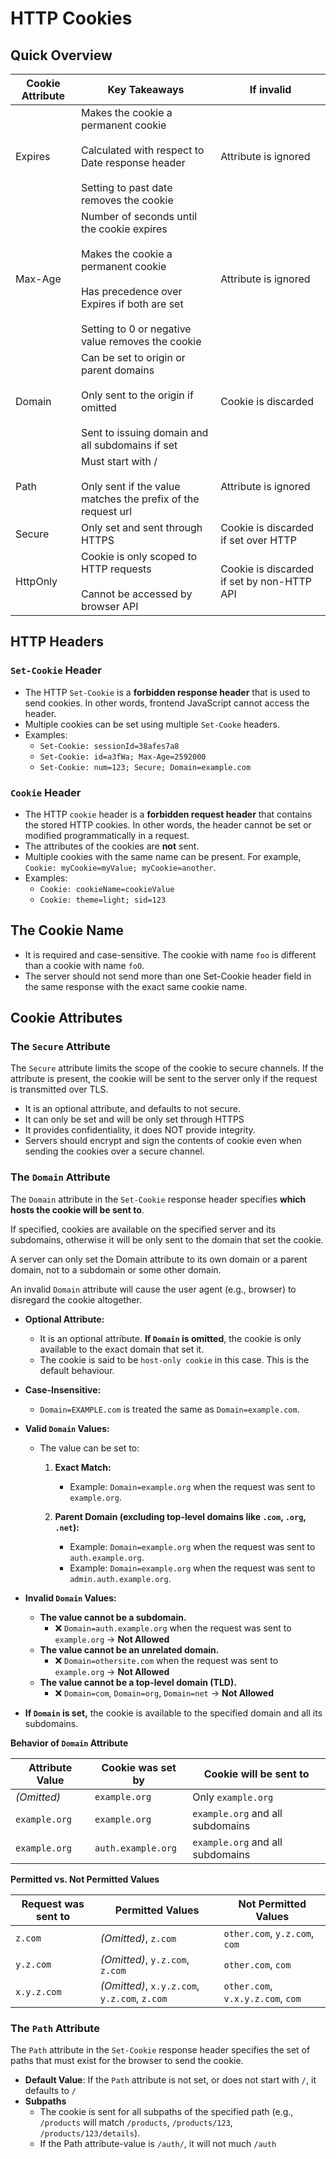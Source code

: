 # HTTP Cookies

## Quick Overview

| Cookie Attribute | Key Takeaways                                                                                                                                                                                     | If invalid                                 |
| ---------------- | ------------------------------------------------------------------------------------------------------------------------------------------------------------------------------------------------- | ------------------------------------------ |
| Expires          | Makes the cookie a permanent cookie<br><br>Calculated with respect to Date response header<br><br>Setting to past date removes the cookie<br>                                                     | Attribute is ignored                       |
| Max-Age          | Number of seconds until the cookie expires<br><br>Makes the cookie a permanent cookie<br><br>Has precedence over Expires if both are set<br><br>Setting to 0 or negative value removes the cookie | Attribute is ignored                       |
| Domain           | Can be set to origin or parent domains<br><br>Only sent to the origin if omitted<br><br>Sent to issuing domain and all subdomains if set                                                          | Cookie is discarded                        |
| Path             | Must start with /<br><br>Only sent if the value matches the prefix of the request url                                                                                                             | Attribute is ignored                       |
| Secure           | Only set and sent through HTTPS                                                                                                                                                                   | Cookie is discarded if set over HTTP       |
| HttpOnly         | Cookie is only scoped to HTTP requests<br><br>Cannot be accessed by browser API                                                                                                                   | Cookie is discarded if set by non-HTTP API |

## HTTP Headers

### `Set-Cookie` Header

-   The HTTP `Set-Cookie` is a **forbidden response header** that is used to send cookies. In other words, frontend JavaScript cannot access the header.
-   Multiple cookies can be set using multiple `Set-Cooke` headers.
-   Examples:
    -   `Set-Cookie: sessionId=38afes7a8`
    -   `Set-Cookie: id=a3fWa; Max-Age=2592000`
    -   `Set-Cookie: num=123; Secure; Domain=example.com`

### `Cookie` Header

-   The HTTP `cookie` header is a **forbidden request header** that contains the stored HTTP cookies. In other words, the header cannot be set or modified programmatically in a request.
-   The attributes of the cookies are **not** sent.
-   Multiple cookies with the same name can be present. For example, `Cookie: myCookie=myValue; myCookie=another`.
-   Examples:
    -   `Cookie: cookieName=cookieValue`
    -   `Cookie: theme=light; sid=123`

## The Cookie Name

-   It is required and case-sensitive. The cookie with name `foo` is different than a cookie with name `foO`.
-   The server should not send more than one Set-Cookie header field in the same response with the exact same cookie name.

## Cookie Attributes

### The `Secure` Attribute

The `Secure` attribute limits the scope of the cookie to secure channels. If the attribute is present, the cookie will be sent to the server only if the request is transmitted over TLS.

-   It is an optional attribute, and defaults to not secure.
-   It can only be set and will be only set through HTTPS
-   It provides confidentiality, it does NOT provide integrity.
-   Servers should encrypt and sign the contents of cookie even when sending the cookies over a secure channel.

### The `Domain` Attribute

The `Domain` attribute in the `Set-Cookie` response header specifies **which hosts the cookie will be sent to**.

If specified, cookies are available on the specified server and its subdomains, otherwise it will be only sent to the domain that set the cookie.

A server can only set the Domain attribute to its own domain or a parent domain, not to a subdomain or some other domain.

An invalid `Domain` attribute will cause the user agent (e.g., browser) to disregard the cookie altogether.

-   **Optional Attribute:**
    -   It is an optional attribute. **If `Domain` is omitted**, the cookie is only available to the exact domain that set it.
    -   The cookie is said to be `host-only cookie` in this case. This is the default behaviour.
-   **Case-Insensitive:**
    -   `Domain=EXAMPLE.com` is treated the same as `Domain=example.com`.
-   **Valid `Domain` Values:**

    -   The value can be set to:

        1. **Exact Match:**

            - Example: `Domain=example.org` when the request was sent to `example.org`.

        2. **Parent Domain (excluding top-level domains like `.com`, `.org`, `.net`):**

            - Example: `Domain=example.org` when the request was sent to `auth.example.org`.
            - Example: `Domain=example.org` when the request was sent to `admin.auth.example.org`.

-   **Invalid `Domain` Values:**

    -   **The value cannot be a subdomain.**
        -   ❌ `Domain=auth.example.org` when the request was sent to `example.org` → **Not Allowed**
    -   **The value cannot be an unrelated domain.**
        -   ❌ `Domain=othersite.com` when the request was sent to `example.org` → **Not Allowed**
    -   **The value cannot be a top-level domain (TLD).**
        -   ❌ `Domain=com`, `Domain=org`, `Domain=net` → **Not Allowed**

-   **If `Domain` is set,** the cookie is available to the specified domain and all its subdomains.

**Behavior of `Domain` Attribute**

| Attribute Value | Cookie was set by  | Cookie will be sent to           |
| --------------- | ------------------ | -------------------------------- |
| _(Omitted)_     | `example.org`      | Only `example.org`               |
| `example.org`   | `example.org`      | `example.org` and all subdomains |
| `example.org`   | `auth.example.org` | `example.org` and all subdomains |

**Permitted vs. Not Permitted Values**

| Request was sent to | **Permitted Values**                         | **Not Permitted Values**          |
| ------------------- | -------------------------------------------- | --------------------------------- |
| `z.com`             | _(Omitted)_, `z.com`                         | `other.com`, `y.z.com`, `com`     |
| `y.z.com`           | _(Omitted)_, `y.z.com`, `z.com`              | `other.com`, `com`                |
| `x.y.z.com`         | _(Omitted)_, `x.y.z.com`, `y.z.com`, `z.com` | `other.com`, `v.x.y.z.com`, `com` |

### The `Path` Attribute

The `Path` attribute in the `Set-Cookie` response header specifies the set of paths that must exist for the browser to send the cookie.

-   **Default Value**: If the `Path` attribute is not set, or does not start with `/`, it defaults to `/`
-   **Subpaths**
    -   The cookie is sent for all subpaths of the specified path (e.g., `/products` will match `/products`, `/products/123`, `/products/123/details`).
    -   If the Path attribute-value is `/auth/`, it will not much `/auth`
